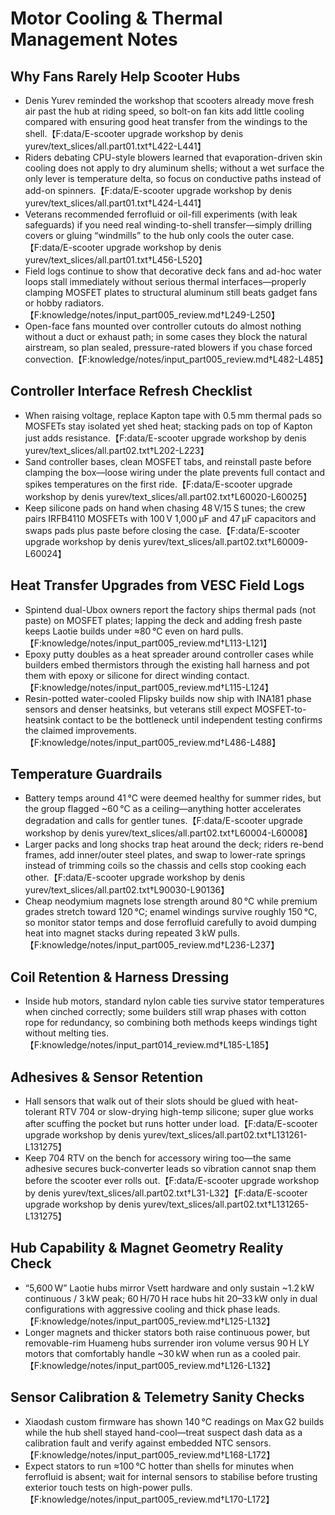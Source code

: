 # Motor Cooling & Thermal Management Notes

## Why Fans Rarely Help Scooter Hubs
- Denis Yurev reminded the workshop that scooters already move fresh air past the hub at riding speed, so bolt-on fan kits add little cooling compared with ensuring good heat transfer from the windings to the shell.【F:data/E-scooter upgrade workshop by denis yurev/text_slices/all.part01.txt†L422-L441】
- Riders debating CPU-style blowers learned that evaporation-driven skin cooling does not apply to dry aluminum shells; without a wet surface the only lever is temperature delta, so focus on conductive paths instead of add-on spinners.【F:data/E-scooter upgrade workshop by denis yurev/text_slices/all.part01.txt†L424-L441】
- Veterans recommended ferrofluid or oil-fill experiments (with leak safeguards) if you need real winding-to-shell transfer—simply drilling covers or gluing “windmills” to the hub only cools the outer case.【F:data/E-scooter upgrade workshop by denis yurev/text_slices/all.part01.txt†L456-L520】
- Field logs continue to show that decorative deck fans and ad-hoc water loops stall immediately without serious thermal interfaces—properly clamping MOSFET plates to structural aluminum still beats gadget fans or hobby radiators.【F:knowledge/notes/input_part005_review.md†L249-L250】
- Open-face fans mounted over controller cutouts do almost nothing without a duct or exhaust path; in some cases they block the natural airstream, so plan sealed, pressure-rated blowers if you chase forced convection.【F:knowledge/notes/input_part005_review.md†L482-L485】

## Controller Interface Refresh Checklist
- When raising voltage, replace Kapton tape with 0.5 mm thermal pads so MOSFETs stay isolated yet shed heat; stacking pads on top of Kapton just adds resistance.【F:data/E-scooter upgrade workshop by denis yurev/text_slices/all.part02.txt†L202-L223】
- Sand controller bases, clean MOSFET tabs, and reinstall paste before clamping the box—loose wiring under the plate prevents full contact and spikes temperatures on the first ride.【F:data/E-scooter upgrade workshop by denis yurev/text_slices/all.part02.txt†L60020-L60025】
- Keep silicone pads on hand when chasing 48 V/15 S tunes; the crew pairs IRFB4110 MOSFETs with 100 V 1,000 µF and 47 µF capacitors and swaps pads plus paste before closing the case.【F:data/E-scooter upgrade workshop by denis yurev/text_slices/all.part02.txt†L60009-L60024】

## Heat Transfer Upgrades from VESC Field Logs
- Spintend dual-Ubox owners report the factory ships thermal pads (not paste) on MOSFET plates; lapping the deck and adding fresh paste keeps Laotie builds under ≈80 °C even on hard pulls.【F:knowledge/notes/input_part005_review.md†L113-L121】
- Epoxy putty doubles as a heat spreader around controller cases while builders embed thermistors through the existing hall harness and pot them with epoxy or silicone for direct winding contact.【F:knowledge/notes/input_part005_review.md†L115-L124】
- Resin-potted water-cooled Flipsky builds now ship with INA181 phase sensors and denser heatsinks, but veterans still expect MOSFET-to-heatsink contact to be the bottleneck until independent testing confirms the claimed improvements.【F:knowledge/notes/input_part005_review.md†L486-L488】

## Temperature Guardrails
- Battery temps around 41 °C were deemed healthy for summer rides, but the group flagged ~60 °C as a ceiling—anything hotter accelerates degradation and calls for gentler tunes.【F:data/E-scooter upgrade workshop by denis yurev/text_slices/all.part02.txt†L60004-L60008】
- Larger packs and long shocks trap heat around the deck; riders re-bend frames, add inner/outer steel plates, and swap to lower-rate springs instead of trimming coils so the chassis and cells stop cooking each other.【F:data/E-scooter upgrade workshop by denis yurev/text_slices/all.part02.txt†L90030-L90136】
- Cheap neodymium magnets lose strength around 80 °C while premium grades stretch toward 120 °C; enamel windings survive roughly 150 °C, so monitor stator temps and dose ferrofluid carefully to avoid dumping heat into magnet stacks during repeated 3 kW pulls.【F:knowledge/notes/input_part005_review.md†L236-L237】

## Coil Retention & Harness Dressing
- Inside hub motors, standard nylon cable ties survive stator temperatures when cinched correctly; some builders still wrap phases with cotton rope for redundancy, so combining both methods keeps windings tight without melting ties.【F:knowledge/notes/input_part014_review.md†L185-L185】

## Adhesives & Sensor Retention
- Hall sensors that walk out of their slots should be glued with heat-tolerant RTV 704 or slow-drying high-temp silicone; super glue works after scuffing the pocket but runs hotter under load.【F:data/E-scooter upgrade workshop by denis yurev/text_slices/all.part02.txt†L131261-L131275】
- Keep 704 RTV on the bench for accessory wiring too—the same adhesive secures buck-converter leads so vibration cannot snap them before the scooter ever rolls out.【F:data/E-scooter upgrade workshop by denis yurev/text_slices/all.part02.txt†L31-L32】【F:data/E-scooter upgrade workshop by denis yurev/text_slices/all.part02.txt†L131265-L131275】

## Hub Capability & Magnet Geometry Reality Check
- “5,600 W” Laotie hubs mirror Vsett hardware and only sustain ~1.2 kW continuous / 3 kW peak; 60 H/70 H race hubs hit 20–33 kW only in dual configurations with aggressive cooling and thick phase leads.【F:knowledge/notes/input_part005_review.md†L125-L132】
- Longer magnets and thicker stators both raise continuous power, but removable-rim Huameng hubs surrender iron volume versus 90 H LY motors that comfortably handle ~30 kW when run as a cooled pair.【F:knowledge/notes/input_part005_review.md†L126-L132】

## Sensor Calibration & Telemetry Sanity Checks
- Xiaodash custom firmware has shown 140 °C readings on Max G2 builds while the hub shell stayed hand-cool—treat suspect dash data as a calibration fault and verify against embedded NTC sensors.【F:knowledge/notes/input_part005_review.md†L168-L172】
- Expect stators to run ≈100 °C hotter than shells for minutes when ferrofluid is absent; wait for internal sensors to stabilise before trusting exterior touch tests on high-power pulls.【F:knowledge/notes/input_part005_review.md†L170-L172】
